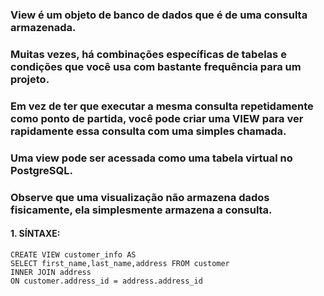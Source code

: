 ### View é um objeto de banco de dados que é de uma consulta armazenada.
### Muitas vezes, há combinações específicas de tabelas e condições que você usa com bastante frequência para um projeto.
### Em vez de ter que executar a mesma consulta repetidamente como ponto de partida, você pode criar uma VIEW para ver rapidamente essa consulta com uma simples chamada.
### Uma view pode ser acessada como uma tabela virtual no PostgreSQL.
### Observe que uma visualização não armazena dados fisicamente, ela simplesmente armazena a consulta.
#### 1. SÍNTAXE:
````
CREATE VIEW customer_info AS
SELECT first_name,last_name,address FROM customer
INNER JOIN address
ON customer.address_id = address.address_id
````

